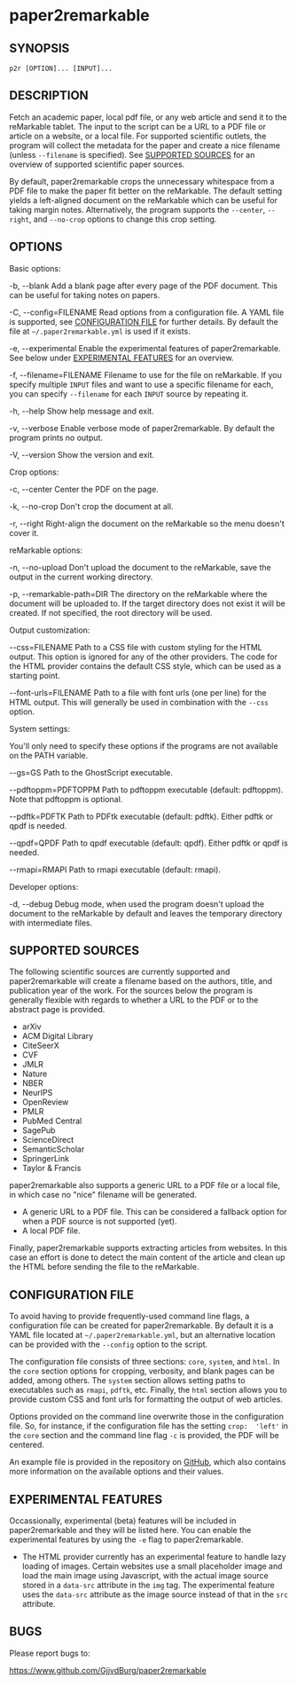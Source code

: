 # paper2remarkable

## SYNOPSIS

```
p2r [OPTION]... [INPUT]...
```

## DESCRIPTION

Fetch an academic paper, local pdf file, or any web article and send it to the 
reMarkable tablet. The input to the script can be a URL to a PDF file or 
article on a website, or a local file. For supported scientific outlets, the 
program will collect the metadata for the paper and create a nice filename 
(unless ``--filename`` is specified). See [SUPPORTED 
SOURCES](#supported-sources) for an overview of supported scientific paper 
sources.

By default, paper2remarkable crops the unnecessary whitespace from a PDF file 
to make the paper fit better on the reMarkable. The default setting yields a 
left-aligned document on the reMarkable which can be useful for taking margin 
notes. Alternatively, the program supports the ``--center``, ``--right``, and 
``--no-crop`` options to change this crop setting.

## OPTIONS

Basic options:

-b, --blank
      Add a blank page after every page of the PDF document. This can be 
      useful for taking notes on papers.

-C, --config=FILENAME
      Read options from a configuration file. A YAML file is supported, see 
      [CONFIGURATION FILE](#configuration) for further details. By default the 
      file at ``~/.paper2remarkable.yml`` is used if it exists.

-e, --experimental
      Enable the experimental features of paper2remarkable. See below under 
      [EXPERIMENTAL FEATURES](#experimental-features) for an overview.

-f, --filename=FILENAME
      Filename to use for the file on reMarkable. If you specify multiple 
      ``INPUT`` files and want to use a specific filename for each, you can 
      specify ``--filename`` for each ``INPUT`` source by repeating it.

-h, --help
      Show help message and exit.

-v, --verbose
      Enable verbose mode of paper2remarkable. By default the program prints 
      no output.

-V, --version
      Show the version and exit.

Crop options:

-c, --center
      Center the PDF on the page.

-k, --no-crop
      Don't crop the document at all.

-r, --right
      Right-align the document on the reMarkable so the menu doesn't cover it.

reMarkable options:

-n, --no-upload
      Don't upload the document to the reMarkable, save the output in the 
      current working directory.

-p, --remarkable-path=DIR
      The directory on the reMarkable where the document will be uploaded to. 
      If the target directory does not exist it will be created. If not 
      specified, the root directory will be used.

Output customization:

--css=FILENAME
      Path to a CSS file with custom styling for the HTML output. This option 
      is ignored for any of the other providers. The code for the HTML 
      provider contains the default CSS style, which can be used as a starting 
      point.

--font-urls=FILENAME
      Path to a file with font urls (one per line) for the HTML output. This 
      will generally be used in combination with the ``--css`` option.

System settings:

You'll only need to specify these options if the programs are not available on 
the PATH variable.

--gs=GS
      Path to the GhostScript executable.

--pdftoppm=PDFTOPPM
      Path to pdftoppm executable (default: pdftoppm). Note that pdftoppm is 
      optional.

--pdftk=PDFTK
      Path to PDFtk executable (default: pdftk). Either pdftk or qpdf is 
      needed.

--qpdf=QPDF
      Path to qpdf executable (default: qpdf). Either pdftk or qpdf is needed.

--rmapi=RMAPI
      Path to rmapi executable (default: rmapi).

Developer options:

-d, --debug
      Debug mode, when used the program doesn't upload the document to the 
      reMarkable by default and leaves the temporary directory with 
      intermediate files.

## SUPPORTED SOURCES

The following scientific sources are currently supported and paper2remarkable 
will create a filename based on the authors, title, and publication year of 
the work. For the sources below the program is generally flexible with regards 
to whether a URL to the PDF or to the abstract page is provided.

- arXiv
- ACM Digital Library
- CiteSeerX
- CVF
- JMLR
- Nature
- NBER
- NeurIPS
- OpenReview
- PMLR
- PubMed Central
- SagePub
- ScienceDirect
- SemanticScholar
- SpringerLink
- Taylor & Francis

paper2remarkable also supports a generic URL to a PDF file or a local file, in 
which case no "nice" filename will be generated.

- A generic URL to a PDF file. This can be considered a fallback option for 
  when a PDF source is not supported (yet).
- A local PDF file.

Finally, paper2remarkable supports extracting articles from websites. In this 
case an effort is done to detect the main content of the article and clean up 
the HTML before sending the file to the reMarkable.

## CONFIGURATION FILE

To avoid having to provide frequently-used command line flags, a configuration 
file can be created for paper2remarkable. By default it is a YAML file located 
at ``~/.paper2remarkable.yml``, but an alternative location can be provided 
with the ``--config`` option to the script.

The configuration file consists of three sections: ``core``, ``system``, and 
``html``. In the ``core`` section options for cropping, verbosity, and blank 
pages can be added, among others. The ``system`` section allows setting paths 
to executables such as ``rmapi``, ``pdftk``, etc.  Finally, the ``html`` 
section allows you to provide custom CSS and font urls for formatting the 
output of web articles.

Options provided on the command line overwrite those in the configuration 
file. So, for instance, if the configuration file has the setting ``crop: 
'left'`` in the ``core`` section and the command line flag ``-c`` is provided, 
the PDF will be centered.

An example file is provided in the repository on 
[GitHub](https://www.github.com/GjjvdBurg/paper2remarkable), which also 
contains more information on the available options and their values.

## EXPERIMENTAL FEATURES

Occassionally, experimental (beta) features will be included in 
paper2remarkable and they will be listed here. You can enable the experimental 
features by using the ``-e`` flag to paper2remarkable.

- The HTML provider currently has an experimental feature to handle lazy 
  loading of images. Certain websites use a small placeholder image and load 
  the main image using Javascript, with the actual image source stored in a 
  ``data-src`` attribute in the ``img`` tag. The experimental feature uses the 
  ``data-src`` attribute as the image source instead of that in the ``src`` 
  attribute.

## BUGS

Please report bugs to:

https://www.github.com/GjjvdBurg/paper2remarkable
